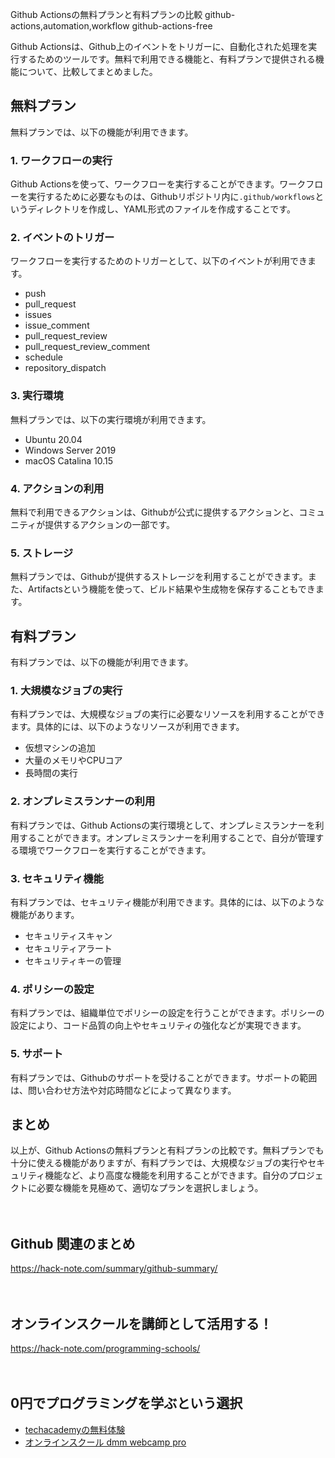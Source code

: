 Github Actionsの無料プランと有料プランの比較
github-actions,automation,workflow
github-actions-free

Github Actionsは、Github上のイベントをトリガーに、自動化された処理を実行するためのツールです。無料で利用できる機能と、有料プランで提供される機能について、比較してまとめました。

## 無料プラン

無料プランでは、以下の機能が利用できます。

### 1. ワークフローの実行

Github Actionsを使って、ワークフローを実行することができます。ワークフローを実行するために必要なものは、Githubリポジトリ内に`.github/workflows`というディレクトリを作成し、YAML形式のファイルを作成することです。

### 2. イベントのトリガー

ワークフローを実行するためのトリガーとして、以下のイベントが利用できます。

- push
- pull_request
- issues
- issue_comment
- pull_request_review
- pull_request_review_comment
- schedule
- repository_dispatch

### 3. 実行環境

無料プランでは、以下の実行環境が利用できます。

- Ubuntu 20.04
- Windows Server 2019
- macOS Catalina 10.15

### 4. アクションの利用

無料で利用できるアクションは、Githubが公式に提供するアクションと、コミュニティが提供するアクションの一部です。

### 5. ストレージ

無料プランでは、Githubが提供するストレージを利用することができます。また、Artifactsという機能を使って、ビルド結果や生成物を保存することもできます。

## 有料プラン

有料プランでは、以下の機能が利用できます。

### 1. 大規模なジョブの実行

有料プランでは、大規模なジョブの実行に必要なリソースを利用することができます。具体的には、以下のようなリソースが利用できます。

- 仮想マシンの追加
- 大量のメモリやCPUコア
- 長時間の実行

### 2. オンプレミスランナーの利用

有料プランでは、Github Actionsの実行環境として、オンプレミスランナーを利用することができます。オンプレミスランナーを利用することで、自分が管理する環境でワークフローを実行することができます。

### 3. セキュリティ機能

有料プランでは、セキュリティ機能が利用できます。具体的には、以下のような機能があります。

- セキュリティスキャン
- セキュリティアラート
- セキュリティキーの管理

### 4. ポリシーの設定

有料プランでは、組織単位でポリシーの設定を行うことができます。ポリシーの設定により、コード品質の向上やセキュリティの強化などが実現できます。

### 5. サポート

有料プランでは、Githubのサポートを受けることができます。サポートの範囲は、問い合わせ方法や対応時間などによって異なります。

## まとめ

以上が、Github Actionsの無料プランと有料プランの比較です。無料プランでも十分に使える機能がありますが、有料プランでは、大規模なジョブの実行やセキュリティ機能など、より高度な機能を利用することができます。自分のプロジェクトに必要な機能を見極めて、適切なプランを選択しましょう。


　

## Github 関連のまとめ
https://hack-note.com/summary/github-summary/

　

## オンラインスクールを講師として活用する！
https://hack-note.com/programming-schools/

　

## 0円でプログラミングを学ぶという選択
- [techacademyの無料体験](//af.moshimo.com/af/c/click?a_id=2612475&amp;p_id=1555&amp;pc_id=2816&amp;pl_id=22706&amp;url=https%3a%2f%2ftechacademy.jp%2fhtmlcss-trial%3futm_source%3dmoshimo%26utm_medium%3daffiliate%26utm_campaign%3dtextad)
- [オンラインスクール dmm webcamp pro](//af.moshimo.com/af/c/click?a_id=2612482&amp;p_id=1363&amp;pc_id=2297&amp;pl_id=39999&amp;guid=on)

